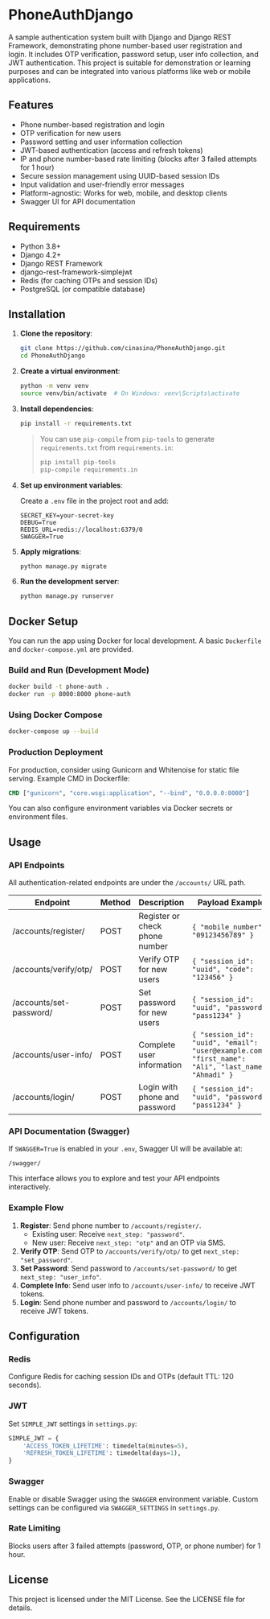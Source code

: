 # PhoneAuthDjango

A sample authentication system built with Django and Django REST Framework, demonstrating phone number-based user registration and login. It includes OTP verification, password setup, user info collection, and JWT authentication. This project is suitable for demonstration or learning purposes and can be integrated into various platforms like web or mobile applications.

## Features

- Phone number-based registration and login
- OTP verification for new users
- Password setting and user information collection
- JWT-based authentication (access and refresh tokens)
- IP and phone number-based rate limiting (blocks after 3 failed attempts for 1 hour)
- Secure session management using UUID-based session IDs
- Input validation and user-friendly error messages
- Platform-agnostic: Works for web, mobile, and desktop clients
- Swagger UI for API documentation

## Requirements

- Python 3.8+
- Django 4.2+
- Django REST Framework
- django-rest-framework-simplejwt
- Redis (for caching OTPs and session IDs)
- PostgreSQL (or compatible database)

## Installation

1. **Clone the repository**:

   ```bash
   git clone https://github.com/cinasina/PhoneAuthDjango.git
   cd PhoneAuthDjango
   ```

2. **Create a virtual environment**:

   ```bash
   python -m venv venv
   source venv/bin/activate  # On Windows: venv\Scripts\activate
   ```

3. **Install dependencies**:

   ```bash
   pip install -r requirements.txt
   ```

   > You can use `pip-compile` from `pip-tools` to generate `requirements.txt` from `requirements.in`:
   > ```bash
   > pip install pip-tools
   > pip-compile requirements.in
   > ```

4. **Set up environment variables**:

   Create a `.env` file in the project root and add:

   ```env
   SECRET_KEY=your-secret-key
   DEBUG=True
   REDIS_URL=redis://localhost:6379/0
   SWAGGER=True
   ```

5. **Apply migrations**:

   ```bash
   python manage.py migrate
   ```

6. **Run the development server**:

   ```bash
   python manage.py runserver
   ```

## Docker Setup

You can run the app using Docker for local development. A basic `Dockerfile` and `docker-compose.yml` are provided.

### Build and Run (Development Mode)

```bash
docker build -t phone-auth .
docker run -p 8000:8000 phone-auth
```

### Using Docker Compose

```bash
docker-compose up --build
```

### Production Deployment

For production, consider using Gunicorn and Whitenoise for static file serving. Example CMD in Dockerfile:

```dockerfile
CMD ["gunicorn", "core.wsgi:application", "--bind", "0.0.0.0:8000"]
```

You can also configure environment variables via Docker secrets or environment files.

## Usage

### API Endpoints

All authentication-related endpoints are under the `/accounts/` URL path.

| Endpoint                       | Method | Description                       | Payload Example                                         |
|--------------------------------|--------|-----------------------------------|----------------------------------------------------------|
| /accounts/register/           | POST   | Register or check phone number    | `{ "mobile_number": "09123456789" }`                    |
| /accounts/verify/otp/         | POST   | Verify OTP for new users          | `{ "session_id": "uuid", "code": "123456" }`           |
| /accounts/set-password/       | POST   | Set password for new users        | `{ "session_id": "uuid", "password": "pass1234" }`     |
| /accounts/user-info/          | POST   | Complete user information         | `{ "session_id": "uuid", "email": "user@example.com", "first_name": "Ali", "last_name": "Ahmadi" }` |
| /accounts/login/              | POST   | Login with phone and password     | `{ "session_id": "uuid", "password": "pass1234" }`     |

### API Documentation (Swagger)

If `SWAGGER=True` is enabled in your `.env`, Swagger UI will be available at:

```
/swagger/
```

This interface allows you to explore and test your API endpoints interactively.

### Example Flow

1. **Register**: Send phone number to `/accounts/register/`.
    - Existing user: Receive `next_step: "password"`.
    - New user: Receive `next_step: "otp"` and an OTP via SMS.
2. **Verify OTP**: Send OTP to `/accounts/verify/otp/` to get `next_step: "set_password"`.
3. **Set Password**: Send password to `/accounts/set-password/` to get `next_step: "user_info"`.
4. **Complete Info**: Send user info to `/accounts/user-info/` to receive JWT tokens.
5. **Login**: Send phone number and password to `/accounts/login/` to receive JWT tokens.

## Configuration

### Redis

Configure Redis for caching session IDs and OTPs (default TTL: 120 seconds).

### JWT

Set `SIMPLE_JWT` settings in `settings.py`:

```python
SIMPLE_JWT = {
    'ACCESS_TOKEN_LIFETIME': timedelta(minutes=5),
    'REFRESH_TOKEN_LIFETIME': timedelta(days=1),
}
```

### Swagger

Enable or disable Swagger using the `SWAGGER` environment variable. Custom settings can be configured via `SWAGGER_SETTINGS` in `settings.py`.

### Rate Limiting

Blocks users after 3 failed attempts (password, OTP, or phone number) for 1 hour.

## License

This project is licensed under the MIT License. See the LICENSE file for details.


